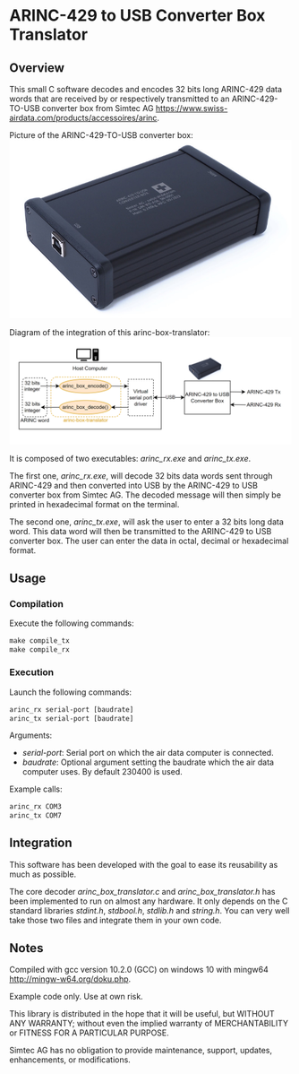 # ARINC-429 to USB Converter Box Translator

## Overview

This small C software decodes and encodes 32 bits long ARINC-429 data words that are received by or respectively transmitted to an ARINC-429-TO-USB converter box from Simtec AG <https://www.swiss-airdata.com/products/accessoires/arinc>.

Picture of the ARINC-429-TO-USB converter box:
![frame_image](ARINC429-TO-USB-CONVERTER-BOX.jpg)

Diagram of the integration of this arinc-box-translator:
![frame_image](Diagram.png)

It is composed of two executables: _arinc_rx.exe_ and _arinc_tx.exe_. 

The first one, _arinc_rx.exe_, will decode 32 bits data words sent through ARINC-429 and then converted into USB by the ARINC-429 to USB converter box from Simtec AG. The decoded message will then simply be printed in hexadecimal format on the terminal.

The second one, _arinc_tx.exe_, will ask the user to enter a 32 bits long data word. This data word will then be transmitted to the ARINC-429 to USB converter box. The user can enter the data in octal, decimal or hexadecimal format.

## Usage

### Compilation
Execute the following commands:

```
make compile_tx
make compile_rx
```

### Execution
Launch the following commands:
```
arinc_rx serial-port [baudrate]
arinc_tx serial-port [baudrate]
```
Arguments:
- _serial-port_: Serial port on which the air data computer is connected. 
- _baudrate_: Optional argument setting the baudrate which the air data computer uses. By default 230400 is used.

Example calls:
```
arinc_rx COM3
arinc_tx COM7
```

## Integration
This software has been developed with the goal to ease its reusability as much as possible. 

The core decoder _arinc_box_translator.c_ and _arinc_box_translator.h_ has been implemented to run on almost any hardware. It only depends on the C standard libraries _stdint.h_, _stdbool.h_, _stdlib.h_ and _string.h_. You can very well take those two files and integrate them in your own code.

## Notes

Compiled with gcc version 10.2.0 (GCC) on windows 10 with mingw64 <http://mingw-w64.org/doku.php>.

Example code only. Use at own risk.

This library is distributed in the hope that it will be useful, but WITHOUT ANY WARRANTY; without
even the implied warranty of MERCHANTABILITY or FITNESS FOR A PARTICULAR PURPOSE.

Simtec AG has no obligation to provide maintenance, support,  updates, enhancements, or modifications.
